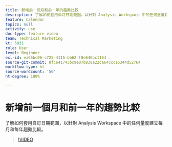 ```yaml
---
title: 新增前一個月和前一年的趨勢比較
description: 了解如何套用自訂日期範圍，以針對 Analysis Workspace 中的任何量度建立每月和每年趨勢比較。
feature: Calendar
topics: null
activity: use
doc-type: feature video
team: Technical Marketing
kt: 5031
role: User
level: Beginner
exl-id: ea65bc06-c725-4115-bb62-f8e646bc1164
source-git-commit: 8fc641743bc9e07b838a22ca64ccc15344d52764
workflow-type: ht
source-wordcount: '56'
ht-degree: 100%

---
```


# 新增前一個月和前一年的趨勢比較

了解如何套用自訂日期範圍，以針對 Analysis Workspace 中的任何量度建立每月和每年趨勢比較。

>[!VIDEO](https://video.tv.adobe.com/v/33772/?quality=12&learn=on)
